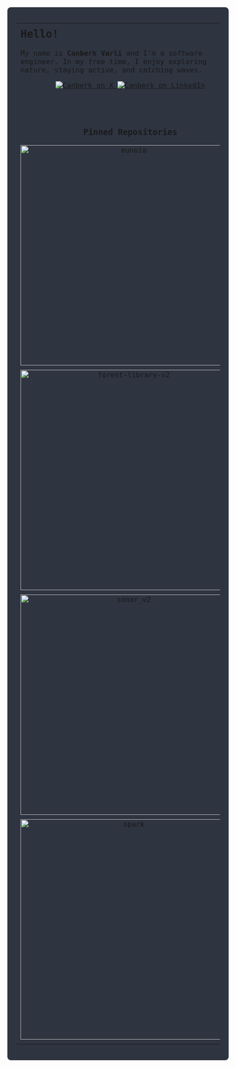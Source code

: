 <div align="center" style="background-color: #2E3440; color: #D8DEE9; padding: 20px; font-family: 'Fira Code', monospace; border-radius: 8px; max-width: 1200px; margin: auto;"> <table width="100%" style="border-spacing: 0 10px; table-layout: fixed;"> <!-- ROW 1: Intro (Left), Languages & Tools (Right) --> <tr> <!-- LEFT: Intro --> <td width="50%" valign="top" style="vertical-align: top; padding: 10px;"> <h2 style="margin-top: 0;">Hello!</h2> <p> My name is <strong>Canberk Varli</strong> and I'm a software engineer. In my free time, I enjoy exploring nature, staying active, and catching waves. </p> <!-- Socials (centered) --> <div align="center" style="margin: 10px 0;"> <a href="https://x.com/canberkvarli"> <img alt="Canberk on X" src="https://img.shields.io/badge/X-000000?style=for-the-badge&logo=twitter&logoColor=white" /> </a> <a href="https://www.linkedin.com/in/canberkvarli/"> <img alt="Canberk on LinkedIn" src="https://img.shields.io/badge/LinkedIn-0077B5?style=for-the-badge&logo=linkedin&logoColor=white" /> </a> </div> </td>
<!-- RIGHT: Languages & Tools (centered, bigger badges) -->
<td width="50%" valign="top" align="center" style="vertical-align: top; padding: 10px;">
  <h3 style="margin-top: 0;">Languages &amp; Tools</h3>
  <div align="center" style="margin: 15px 0;">
    <!-- Slight scale transform for bigger badges -->
    <div style="transform: scale(1.15); transform-origin: center; display: inline-block;">
      <img src="https://img.shields.io/badge/JavaScript-F7DF1E?style=for-the-badge&logo=javascript&logoColor=black" alt="JavaScript" style="margin: 3px;" />
      <img src="https://img.shields.io/badge/TypeScript-3178C6?style=for-the-badge&logo=typescript&logoColor=white" alt="TypeScript" style="margin: 3px;" />
      <img src="https://img.shields.io/badge/Ruby-CC342D?style=for-the-badge&logo=ruby&logoColor=white" alt="Ruby" style="margin: 3px;" />
      <img src="https://img.shields.io/badge/Rails-CC0000?style=for-the-badge&logo=ruby-on-rails&logoColor=white" alt="Rails" style="margin: 3px;" />
      <img src="https://img.shields.io/badge/Python-3776AB?style=for-the-badge&logo=python&logoColor=white" alt="Python" style="margin: 3px;" />
      <img src="https://img.shields.io/badge/React-61DAFB?style=for-the-badge&logo=react&logoColor=black" alt="React" style="margin: 3px;" />
      <img src="https://img.shields.io/badge/Redux-764ABC?style=for-the-badge&logo=redux&logoColor=white" alt="Redux" style="margin: 3px;" />
      <img src="https://img.shields.io/badge/Next.js-000000?style=for-the-badge&logo=nextdotjs&logoColor=white" alt="Next.js" style="margin: 3px;" />
      <br />
      <img src="https://img.shields.io/badge/Node.js-339933?style=for-the-badge&logo=node.js&logoColor=white" alt="Node.js" style="margin: 3px;" />
      <img src="https://img.shields.io/badge/PostgreSQL-336791?style=for-the-badge&logo=postgresql&logoColor=white" alt="PostgreSQL" style="margin: 3px;" />
      <img src="https://img.shields.io/badge/Render-46E3B7?style=for-the-badge&logo=render&logoColor=white" alt="Render" style="margin: 3px;" />
      <img src="https://img.shields.io/badge/Amazon%20AWS-232F3E?style=for-the-badge&logo=amazon-aws&logoColor=white" alt="Amazon AWS" style="margin: 3px;" />
    </div>
  </div>
</td>
</tr> <!-- ROW 2: Pinned Repositories (Left), GitHub Stats (Right) --> <tr> <!-- LEFT: Pinned Repos --> <td width="50%" valign="top" align="center" style="padding: 10px;"> <h3>Pinned Repositories</h3> <!-- 2x2 grid, uniform card widths --> <div style="display: flex; flex-wrap: wrap; justify-content: center; gap: 10px;"> <a href="https://github.com/canberkvarli/eunoia"> <img src="https://github-readme-stats.vercel.app/api/pin/?username=canberkvarli&repo=eunoia&theme=tokyonight&show_owner=true&card_width=270&cache_seconds=1800&v=1" alt="eunoia" style="width: 500px;" /> </a> <a href="https://github.com/canberkvarli/forest-library-v2"> <img src="https://github-readme-stats.vercel.app/api/pin/?username=canberkvarli&repo=forest-library-v2&theme=tokyonight&show_owner=true&card_width=270&cache_seconds=1800&v=1" alt="forest-library-v2" style="width: 500px;" /> </a> <a href="https://github.com/canberkvarli/sonar_v2"> <img src="https://github-readme-stats.vercel.app/api/pin/?username=canberkvarli&repo=sonar_v2&theme=tokyonight&show_owner=true&card_width=270&cache_seconds=1800&v=1" alt="sonar_v2" style="width: 500px;" /> </a> </div> <div style="display: flex; flex-wrap: wrap; justify-content: center; gap: 10px; margin-top: 10px;"> <a href="https://github.com/canberkvarli/spark"> <img src="https://github-readme-stats.vercel.app/api/pin/?username=canberkvarli&repo=spark&theme=tokyonight&show_owner=true&card_width=270&cache_seconds=1800&v=1" alt="spark" style="width: 500px;" /> </a> </div> </td>
<!-- RIGHT: GitHub Stats (Side by side, same dimensions) -->
<td width="50%" valign="top" align="center" style="padding: 10px;">
  <h3>GitHub Stats</h3>
  <p align="center">
    <!-- Top Languages (same width as Detailed Stats) -->
    <img
      src="https://github-readme-stats.vercel.app/api/top-langs/?username=canberkvarli&layout=compact&theme=tokyonight"
      alt="Canberk's Top Languages"
      style="width: 380px;"
    />
    <!-- Detailed Stats (hide stars) -->
    <img
      src="https://github-readme-stats.vercel.app/api?username=canberkvarli&show_icons=true&hide=stars&include_all_commits=true&theme=tokyonight"
      alt="Canberk's Detailed Stats"
      style="width: 380px;"
    />
  </p>
</td>
</tr> </table> <!-- OPTIONAL: Spotify row was commented out --> </div>
